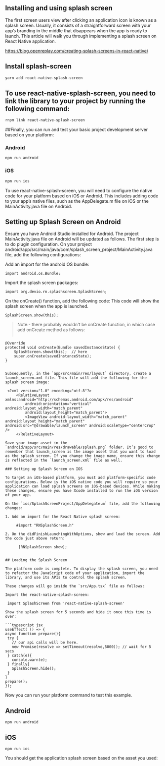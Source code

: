 ## Installing and using splash screen
The first screen users view after clicking an application icon is known as a splash screen. Usually, it consists of a straightforward screen with your app’s branding in the middle that disappears when the app is ready to launch. This article will walk you through implementing a splash screen on React Native application.

https://blog.openreplay.com/creating-splash-screens-in-react-native/


## Install splash-screen
```bash
yarn add react-native-splash-screen
```

## To use react-native-splash-screen, you need to link the library to your project by running the following command:

```bash
rnpm link react-native-splash-screen
```


##Finally, you can run and test your basic project development server based on your platform:

### Android
```bash
npm run android
```

### iOS

```bash
npm run ios
```

To use react-native-splash-screen, you will need to configure the native code for your platform based on iOS or Android. This includes adding code to your app’s native files, such as the AppDelegate.m file on iOS or the MainActivity.java file on Android.


## Setting up Splash Screen on Android

Ensure you have Android Studio installed for Android. The project MainActivity.java file on Android will be updated as follows. The first step is to do plugin configuration. On your project android/app/src/main/java/com/splash_screen_project/MainActivity.java file, add the following configurations:

Add an import for the android OS bundle:

    import android.os.Bundle;

Import the splash screen packages:

    import org.devio.rn.splashscreen.SplashScreen;

On the onCreate() function, add the following code: This code will show the splash screen when the app is launched.

    SplashScreen.show(this);
> Note:- there probably wouldn't be onCreate function, in which case add onCreate method as follows:
>  ```java
    @Override
    protected void onCreate(Bundle savedInstanceState) {
        SplashScreen.show(this);  // here
        super.onCreate(savedInstanceState);
    }
   ```

Subsequently, in the `app/src/main/res/layout` directory, create a launch_screen.xml file. This file will add the following for the splash screen image:

    <?xml version="1.0" encoding="utf-8"?>
        <RelativeLayout xmlns:android="http://schemas.android.com/apk/res/android"
            android:orientation="vertical" android:layout_width="match_parent"
            android:layout_height="match_parent">
            <ImageView android:layout_width="match_parent" android:layout_height="match_parent" android:src="@drawable/launch_screen" android:scaleType="centerCrop" />
        </RelativeLayout>

Save your image asset in the `android/app/src/main/res/drawable/splash.png` folder. It’s good to remember that launch_screen is the image asset that you want to load as the splash screen. If you change the image name, ensure this change is reflected in the `launch_screen.xml` file as well.

### Setting up Splash Screen on IOS

To target an iOS-based platform, you must add platform-specific code configurations. Below is the iOS native code you will require so your application can load splash screens on iOS-based devices. While making these changes, ensure you have Xcode installed to run the iOS version of your app.

On the `ios/SplashScreenProject/AppDelegate.m` file, add the following changes:

1. Add an import for the React Native splash screen:

        #import "RNSplashScreen.h"

2. On the didFinishLaunchingWithOptions, show and load the screen. Add the code just above return:

         [RNSplashScreen show];


## Loading the Splash Screen

The platform code is complete. To display the splash screen, you need to refactor the JavaScript code of your application, import the library, and use its APIs to control the splash screen.

These changes will go inside the `src/App.tsx` file as follows:

Import the react-native-splash-screen:

    import SplashScreen from 'react-native-splash-screen'

Show the splash screen for 5 seconds and hide it once this time is over:

```typescript jsx
useEffect( () => {
  async function prepare(){
    try {
      // our api calls will be here.
      new Promise(resolve => setTimeout(resolve,5000)); // wait for 5 secs
    } catch(e){
      console.warn(e);
    } finally{
      SplashScreen.hide();
    }
  }
  prepare();
});
```

Now you can run your platform command to test this example.

## Android
    npm run android

## iOS
    npm run ios

You should get the application splash screen based on the asset you used:
